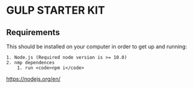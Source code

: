 # GULP STARTER KIT

## Requirements

This should be installed on your computer in order to get up and running:

    1. Node.js (Required node version is >= 10.0)
    2. nmp dependences
        1. run <code>npm i</code>


https://nodejs.org/en/
